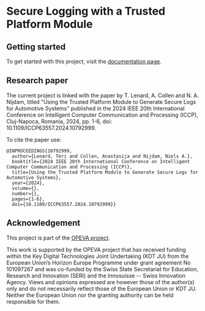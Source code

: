 # Secure Logging with a Trusted Platform Module



## Getting started

To get started with this project, visit the [documentation page](https://secureloggingtpm-documentation.readthedocs.io/en/latest/).


## Research paper

The current project is linked with the paper by T. Lenard, A. Collen and N. A. Nijdam, titled "Using the Trusted Platform Module to Generate Secure Logs for Automotive Systems" published in the 2024 IEEE 20th International Conference on Intelligent Computer Communication and Processing (ICCP), Cluj-Napoca, Romania, 2024, pp. 1-6, doi: 10.1109/ICCP63557.2024.10792999.

To cite the paper use:

```
@INPROCEEDINGS{10792999,
  author={Lenard, Teri and Collen, Anastasija and Nijdam, Niels A.},
  booktitle={2024 IEEE 20th International Conference on Intelligent Computer Communication and Processing (ICCP)}, 
  title={Using the Trusted Platform Module to Generate Secure Logs for Automotive Systems}, 
  year={2024},
  volume={},
  number={},
  pages={1-6},
  doi={10.1109/ICCP63557.2024.10792999}}
```

## Acknowledgement
This project is part of the [OPEVA project](https://opeva.eu/).

This work is supported by the OPEVA project that has received funding within the Key Digital Technologies Joint Undertaking (KDT JU) from the European Union’s Horizon Europe Programme under grant agreement No 101097267 and was co-funded by the Swiss State Secretariat for Education, Research and Innovation (SERI) and the Innosuisse -- Swiss Innovation Agency. Views and opinions expressed are however those of the author(s) only and do not necessarily reflect those of the European Union or KDT JU. Neither the European Union nor the granting authority can be held responsible for them.
